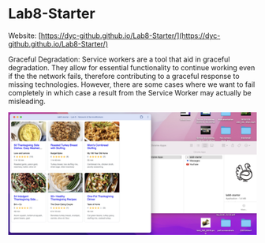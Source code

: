 # Lab8-Starter
Website: [https://dyc-github.github.io/Lab8-Starter/](https://dyc-github.github.io/Lab8-Starter/)

Graceful Degradation: Service workers are a tool that aid in graceful degradation. They allow for essential functionality to continue working even if the the network fails, therefore contributing to a graceful response to missing technologies.  However, there are some cases where we want to fail completely in which case a result from the Service Worker may actually be misleading. 


![pwa.png](pwa.png)
